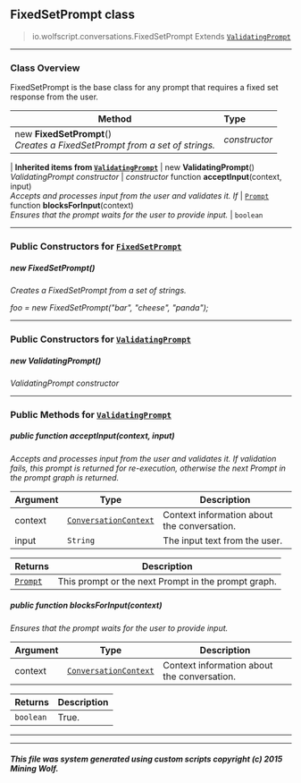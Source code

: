## FixedSetPrompt __class__

>io.wolfscript.conversations.FixedSetPrompt
>Extends [`ValidatingPrompt`](ValidatingPrompt.md)

---

### Class Overview

FixedSetPrompt is the base class for any prompt that requires a fixed set response from the user.

Method | Type   
--- | :--- 
new __FixedSetPrompt__() <br> _Creates a FixedSetPrompt from a set of strings._ | _constructor_
 |
__Inherited items from [`ValidatingPrompt`](ValidatingPrompt.md)__ |
new __ValidatingPrompt__() <br> _ValidatingPrompt constructor_ | _constructor_
 function __acceptInput__(context, input) <br> _Accepts and processes input from the user and validates it. If_ | [`Prompt`](Prompt.md)
 function __blocksForInput__(context) <br> _Ensures that the prompt waits for the user to provide input._ | `boolean`





---

### Public Constructors for [`FixedSetPrompt`](FixedSetPrompt.md)

##### <a id='fixedsetprompt'></a>new __FixedSetPrompt__() 

_Creates a FixedSetPrompt from a set of strings. <p> foo = new FixedSetPrompt("bar", "cheese", "panda");_


---
### Public Constructors for [`ValidatingPrompt`](ValidatingPrompt.md)

##### <a id='validatingprompt'></a>new __ValidatingPrompt__() 

_ValidatingPrompt constructor_


---

### Public Methods for [`ValidatingPrompt`](ValidatingPrompt.md)

##### <a id='acceptinput'></a>public  function __acceptInput__(context, input)

_Accepts and processes input from the user and validates it. If validation fails, this prompt is returned for re-execution, otherwise the next Prompt in the prompt graph is returned._

Argument | Type | Description  
--- | --- | --- 
context | [`ConversationContext`](ConversationContext.md) | Context information about the conversation.
input | `String` | The input text from the user.

Returns | Description
--- | --- 
[`Prompt`](Prompt.md) | This prompt or the next Prompt in the prompt graph.


##### <a id='blocksforinput'></a>public  function __blocksForInput__(context)

_Ensures that the prompt waits for the user to provide input._

Argument | Type | Description  
--- | --- | --- 
context | [`ConversationContext`](ConversationContext.md) | Context information about the conversation.

Returns | Description
--- | --- 
`boolean` | True.


---


---


##### This file was system generated using custom scripts copyright (c) 2015 Mining Wolf.
	

